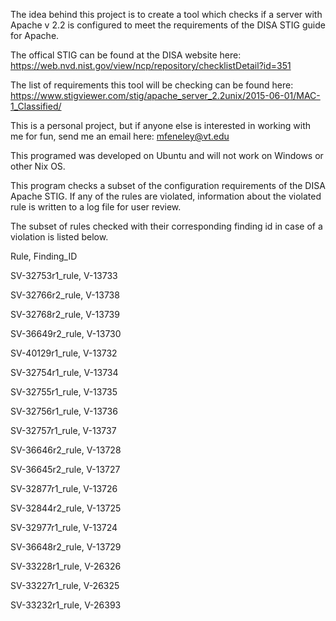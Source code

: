 The idea behind this project is to create a tool which checks if a
server with Apache v 2.2 is configured to meet the requirements of the 
DISA STIG guide for Apache. 

The offical STIG can be found at the DISA website here:
https://web.nvd.nist.gov/view/ncp/repository/checklistDetail?id=351

The list of requirements this tool will be checking can be found here:
https://www.stigviewer.com/stig/apache_server_2.2unix/2015-06-01/MAC-1_Classified/

This is a personal project, but if anyone else is interested in working with me for fun,
send me an email here: mfeneley@vt.edu

This programed was developed on Ubuntu and will not work on Windows or other Nix OS.

This program checks a subset of the configuration requirements of the DISA Apache STIG. If any of the rules are violated, information about the violated rule is written to a log file for user review.

The subset of rules checked with their corresponding finding id in case of a violation is listed below.

Rule, Finding_ID

SV-32753r1_rule, V-13733

SV-32766r2_rule, V-13738

SV-32768r2_rule, V-13739

SV-36649r2_rule, V-13730

SV-40129r1_rule, V-13732

SV-32754r1_rule, V-13734

SV-32755r1_rule, V-13735

SV-32756r1_rule, V-13736

SV-32757r1_rule, V-13737

SV-36646r2_rule, V-13728

SV-36645r2_rule, V-13727

SV-32877r1_rule, V-13726

SV-32844r2_rule, V-13725

SV-32977r1_rule, V-13724

SV-36648r2_rule, V-13729

SV-33228r1_rule, V-26326

SV-33227r1_rule, V-26325

SV-33232r1_rule, V-26393
